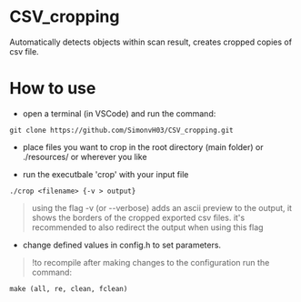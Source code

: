 # CSV_cropping
Automatically detects objects within scan result, creates cropped copies of csv file.

# How to use
- open a terminal (in VSCode) and run the command:
```
git clone https://github.com/SimonvH03/CSV_cropping.git
```

- place files you want to crop in the root directory (main folder) or ./resources/ or wherever you like

- run the executbale 'crop' with your input file 
```
./crop <filename> {-v > output}
```

> using the flag -v (or --verbose) adds an ascii preview to the output, it shows the borders of the cropped exported csv files.
> it's recommended to also redirect the output when using this flag

- change defined values in config.h to set parameters.
> !to recompile after making changes to the configuration run the command:
```
make (all, re, clean, fclean)
```

